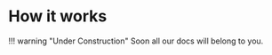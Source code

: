 How it works
============

!!! warning "Under Construction"
    Soon all our docs will belong to you.
